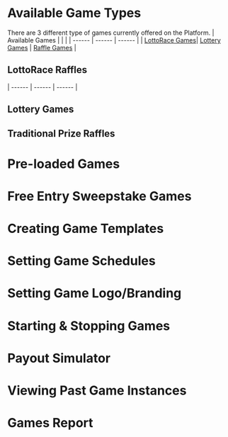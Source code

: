 <!-- TITLE: Games -->
<!-- SUBTITLE: A quick summary of Games -->

# Available Game Types

There are 3 different type of games currently offered on the Platform.
| Available Games | | |
| ------ | ------ | ------ | 
| [LottoRace Games](/administration/games/lottorace "Managing your Lottery & Raffle Games")|  [Lottery Games](/administration/games/lottery  "Managing your Lottery Games") | [Raffle Games](/administration/games/raffle "Managing your Raffle Games ") |

## LottoRace Raffles




| ------ | ------ | ------ | 


## Lottery Games



## Traditional Prize Raffles



# Pre-loaded Games
# Free Entry Sweepstake Games
# Creating Game Templates
# Setting Game Schedules
# Setting Game Logo/Branding
# Starting & Stopping Games
# Payout Simulator
# Viewing Past Game Instances
# Games Report





